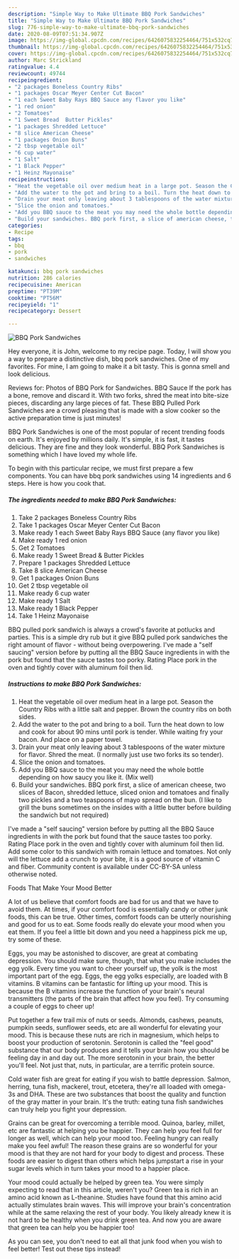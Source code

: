 ```yaml
---
description: "Simple Way to Make Ultimate BBQ Pork Sandwiches"
title: "Simple Way to Make Ultimate BBQ Pork Sandwiches"
slug: 776-simple-way-to-make-ultimate-bbq-pork-sandwiches
date: 2020-08-09T07:51:34.907Z
image: https://img-global.cpcdn.com/recipes/6426075832254464/751x532cq70/bbq-pork-sandwiches-recipe-main-photo.jpg
thumbnail: https://img-global.cpcdn.com/recipes/6426075832254464/751x532cq70/bbq-pork-sandwiches-recipe-main-photo.jpg
cover: https://img-global.cpcdn.com/recipes/6426075832254464/751x532cq70/bbq-pork-sandwiches-recipe-main-photo.jpg
author: Marc Strickland
ratingvalue: 4.4
reviewcount: 49744
recipeingredient:
- "2 packages Boneless Country Ribs"
- "1 packages Oscar Meyer Center Cut Bacon"
- "1 each Sweet Baby Rays BBQ Sauce any flavor you like"
- "1 red onion"
- "2 Tomatoes"
- "1 Sweet Bread  Butter Pickles"
- "1 packages Shredded Lettuce"
- "8 slice American Cheese"
- "1 packages Onion Buns"
- "2 tbsp vegetable oil"
- "6 cup water"
- "1 Salt"
- "1 Black Pepper"
- "1 Heinz Mayonaise"
recipeinstructions:
- "Heat the vegetable oil over medium heat in a large pot. Season the Country Ribs with a little salt and pepper. Brown the country ribs on both sides."
- "Add the water to the pot and bring to a boil. Turn the heat down to low and cook for about 90 mins until pork is tender. While waiting fry your bacon. And place on a paper towel."
- "Drain your meat only leaving about 3 tablespoons of the water mixture for flavor. Shred the meat. (I normally just use two forks its so tender)."
- "Slice the onion and tomatoes."
- "Add you BBQ sauce to the meat you may need the whole bottle depending on how saucy you like it. (Mix well)"
- "Build your sandwiches. BBQ pork first, a slice of american cheese, two slices of Bacon, shredded lettuce, sliced onion and tomatoes and finally two pickles and a two teaspoons of mayo spread on the bun. (I like to grill the buns sometimes on the insides with a little butter before building the sandwich but not required)"
categories:
- Recipe
tags:
- bbq
- pork
- sandwiches

katakunci: bbq pork sandwiches 
nutrition: 286 calories
recipecuisine: American
preptime: "PT39M"
cooktime: "PT56M"
recipeyield: "1"
recipecategory: Dessert

---
```



![BBQ Pork Sandwiches](https://img-global.cpcdn.com/recipes/6426075832254464/751x532cq70/bbq-pork-sandwiches-recipe-main-photo.jpg)

Hey everyone, it is John, welcome to my recipe page. Today, I will show you a way to prepare a distinctive dish, bbq pork sandwiches. One of my favorites. For mine, I am going to make it a bit tasty. This is gonna smell and look delicious.

Reviews for: Photos of BBQ Pork for Sandwiches. BBQ Sauce If the pork has a bone, remove and discard it. With two forks, shred the meat into bite-size pieces, discarding any large pieces of fat. These BBQ Pulled Pork Sandwiches are a crowd pleasing that is made with a slow cooker so the active preparation time is just minutes!

BBQ Pork Sandwiches is one of the most popular of recent trending foods on earth. It's enjoyed by millions daily. It's simple, it is fast, it tastes delicious. They are fine and they look wonderful. BBQ Pork Sandwiches is something which I have loved my whole life.


To begin with this particular recipe, we must first prepare a few components. You can have bbq pork sandwiches using 14 ingredients and 6 steps. Here is how you cook that.

<!--inarticleads1-->

##### The ingredients needed to make BBQ Pork Sandwiches:

1. Take 2 packages Boneless Country Ribs
1. Take 1 packages Oscar Meyer Center Cut Bacon
1. Make ready 1 each Sweet Baby Rays BBQ Sauce (any flavor you like)
1. Make ready 1 red onion
1. Get 2 Tomatoes
1. Make ready 1 Sweet Bread &amp; Butter Pickles
1. Prepare 1 packages Shredded Lettuce
1. Take 8 slice American Cheese
1. Get 1 packages Onion Buns
1. Get 2 tbsp vegetable oil
1. Make ready 6 cup water
1. Make ready 1 Salt
1. Make ready 1 Black Pepper
1. Take 1 Heinz Mayonaise


BBQ pulled pork sandwich is always a crowd&#39;s favorite at potlucks and parties. This is a simple dry rub but it give BBQ pulled pork sandwiches the right amount of flavor - without being overpowering. I&#39;ve made a &#34;self saucing&#34; version before by putting all the BBQ Sauce ingredients in with the pork but found that the sauce tastes too porky. Rating Place pork in the oven and tightly cover with aluminum foil then lid. 

<!--inarticleads2-->

##### Instructions to make BBQ Pork Sandwiches:

1. Heat the vegetable oil over medium heat in a large pot. Season the Country Ribs with a little salt and pepper. Brown the country ribs on both sides.
1. Add the water to the pot and bring to a boil. Turn the heat down to low and cook for about 90 mins until pork is tender. While waiting fry your bacon. And place on a paper towel.
1. Drain your meat only leaving about 3 tablespoons of the water mixture for flavor. Shred the meat. (I normally just use two forks its so tender).
1. Slice the onion and tomatoes.
1. Add you BBQ sauce to the meat you may need the whole bottle depending on how saucy you like it. (Mix well)
1. Build your sandwiches. BBQ pork first, a slice of american cheese, two slices of Bacon, shredded lettuce, sliced onion and tomatoes and finally two pickles and a two teaspoons of mayo spread on the bun. (I like to grill the buns sometimes on the insides with a little butter before building the sandwich but not required)


I&#39;ve made a &#34;self saucing&#34; version before by putting all the BBQ Sauce ingredients in with the pork but found that the sauce tastes too porky. Rating Place pork in the oven and tightly cover with aluminum foil then lid. Add some color to this sandwich with romain lettuce and tomatoes. Not only will the lettuce add a crunch to your bite, it is a good source of vitamin C and fiber. Community content is available under CC-BY-SA unless otherwise noted. 

Foods That Make Your Mood Better


A lot of us believe that comfort foods are bad for us and that we have to avoid them. At times, if your comfort food is essentially candy or other junk foods, this can be true. Other times, comfort foods can be utterly nourishing and good for us to eat. Some foods really do elevate your mood when you eat them. If you feel a little bit down and you need a happiness pick me up, try some of these.

Eggs, you may be astonished to discover, are great at combating depression. You should make sure, though, that what you make includes the egg yolk. Every time you want to cheer yourself up, the yolk is the most important part of the egg. Eggs, the egg yolks especially, are loaded with B vitamins. B vitamins can be fantastic for lifting up your mood. This is because the B vitamins increase the function of your brain's neural transmitters (the parts of the brain that affect how you feel). Try consuming a couple of eggs to cheer up!

Put together a few trail mix of nuts or seeds. Almonds, cashews, peanuts, pumpkin seeds, sunflower seeds, etc are all wonderful for elevating your mood. This is because these nuts are rich in magnesium, which helps to boost your production of serotonin. Serotonin is called the "feel good" substance that our body produces and it tells your brain how you should be feeling day in and day out. The more serotonin in your brain, the better you'll feel. Not just that, nuts, in particular, are a terrific protein source.

Cold water fish are great for eating if you wish to battle depression. Salmon, herring, tuna fish, mackerel, trout, etcetera, they're all loaded with omega-3s and DHA. These are two substances that boost the quality and function of the gray matter in your brain. It's the truth: eating tuna fish sandwiches can truly help you fight your depression. 

Grains can be great for overcoming a terrible mood. Quinoa, barley, millet, etc are fantastic at helping you be happier. They can help you feel full for longer as well, which can help your mood too. Feeling hungry can really make you feel awful! The reason these grains are so wonderful for your mood is that they are not hard for your body to digest and process. These foods are easier to digest than others which helps jumpstart a rise in your sugar levels which in turn takes your mood to a happier place.

Your mood could actually be helped by green tea. You were simply expecting to read that in this article, weren't you? Green tea is rich in an amino acid known as L-theanine. Studies have found that this amino acid actually stimulates brain waves. This will improve your brain's concentration while at the same relaxing the rest of your body. You likely already knew it is not hard to be healthy when you drink green tea. And now you are aware that green tea can help you be happier too!

As you can see, you don't need to eat all that junk food when you wish to feel better! Test out  these tips  instead!

